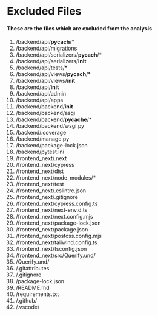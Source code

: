 # Excluded Files

#### These are the files which are excluded from the analysis

1. /backend/api/**pycach**/\*
2. /backend/api/migrations
3. /backend/api/serializers/**pycach**/\*
4. /backend/api/serializers/**init**
5. /backend/api/tests/\*
6. /backend/api/views/**pycach**/\*
7. /backend/api/views/**init**
8. /backend/api/**init**
9. /backend/api/admin
10. /backend/api/apps
11. /backend/backend/**init**
12. /backend/backend/asgi
13. /backend/backend/**pycache**/\*
14. /backend/backend/wsgi.py
15. /backend/.coverage
16. /backend/manage.py
17. /backend/package-lock.json
18. /backend/pytest.ini
19. /frontend_next/.next
20. /frontend_next/cypress
21. /frontend_next/dist
22. /frontend_next/node_modules/\*
23. /frontend_next/test
24. /frontend_next/.eslintrc.json
25. /frontend_next/.gitignore
26. /frontend_next/cypress.config.ts
27. /frontend_next/next-env.d.ts
28. /frontend_next/next.config.mjs
29. /frontend_next/package-lock.json
30. /frontend_next/package.json
31. /frontend_next/postcss.config.mjs
32. /frontend_next/tailwind.config.ts
33. /frontend_next/tsconfig.json
34. /frontend_next/src/Querify.und/
35. /Querify.und/
36. /.gitattributes
37. /.gitignore
38. /package-lock.json
39. /README.md
40. /requirements.txt
41. /.github/
42. /.vscode/
